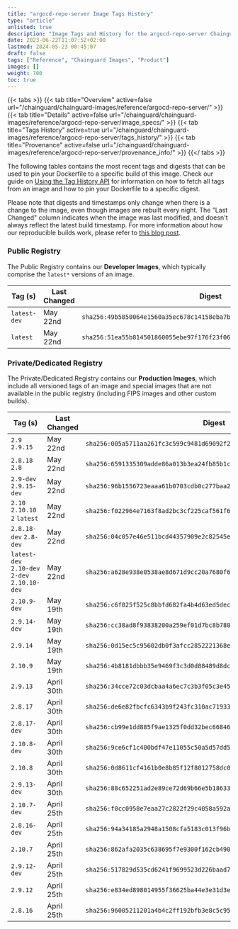```yaml
---
title: "argocd-repo-server Image Tags History"
type: "article"
unlisted: true
description: "Image Tags and History for the argocd-repo-server Chainguard Image"
date: 2023-06-22T11:07:52+02:00
lastmod: 2024-05-23 00:45:07
draft: false
tags: ["Reference", "Chainguard Images", "Product"]
images: []
weight: 700
toc: true
---
```


{{< tabs >}}
{{< tab title="Overview" active=false url="/chainguard/chainguard-images/reference/argocd-repo-server/" >}}
{{< tab title="Details" active=false url="/chainguard/chainguard-images/reference/argocd-repo-server/image_specs/" >}}
{{< tab title="Tags History" active=true url="/chainguard/chainguard-images/reference/argocd-repo-server/tags_history/" >}}
{{< tab title="Provenance" active=false url="/chainguard/chainguard-images/reference/argocd-repo-server/provenance_info/" >}}
{{</ tabs >}}

The following tables contains the most recent tags and digests that can be used to pin your Dockerfile to a specific build of this image. Check our guide on [Using the Tag History API](/chainguard/chainguard-images/using-the-tag-history-api/) for information on how to fetch all tags from an image and how to pin your Dockerfile to a specific digest.

Please note that digests and timestamps only change when there is a change to the image, even though images are rebuilt every night. The "Last Changed" column indicates when the image was last modified, and doesn't always reflect the latest build timestamp. For more information about how our reproducible builds work, please refer to [this blog post](https://www.chainguard.dev/unchained/reproducing-chainguards-reproducible-image-builds).

### Public Registry
The Public Registry contains our **Developer Images**, which typically comprise the `latest*` versions of an image.

| Tag (s)       | Last Changed | Digest                                                                    |
|---------------|--------------|---------------------------------------------------------------------------|
|  `latest-dev` | May 22nd     | `sha256:49b5850064e1560a35ec678c14158eba7b88768b5b99625f62d1854321ee1950` |
|  `latest`     | May 22nd     | `sha256:51ea55b814501860055ebe97f176f23f06f301851b84663f1769f594b52ca27d` |


### Private/Dedicated Registry
The Private/Dedicated Registry contains our **Production Images**, which include all versioned tags of an image and special images that are not available in the public registry (including FIPS images and other custom builds).

| Tag (s)                                        | Last Changed | Digest                                                                    |
|------------------------------------------------|--------------|---------------------------------------------------------------------------|
|  `2.9` `2.9.15`                                | May 22nd     | `sha256:005a5711aa261fc3c599c9481d69092f2c60212d9480d58af70b1fe8542bb28b` |
|  `2.8.18` `2.8`                                | May 22nd     | `sha256:6591335309adde86a013b3ea24fb85b1cc90e219dc5f127bc97c65d5bc323044` |
|  `2.9-dev` `2.9.15-dev`                        | May 22nd     | `sha256:96b1556723eaaa61b0703cdb0c277baa2b7aba901a8a448a5abc985183797cc5` |
|  `2.10` `2.10.10` `2` `latest`                 | May 22nd     | `sha256:f022964e7163f8ad2bc3cf225caf561f661d82e13356946095b25a4cb9bf9aca` |
|  `2.8.18-dev` `2.8-dev`                        | May 22nd     | `sha256:04c057e46e511bcd44357909e2c82545ef0c8889c07998e99d1376a2cc7a2a9f` |
|  `latest-dev` `2.10-dev` `2-dev` `2.10.10-dev` | May 22nd     | `sha256:a628e938e0538ae8d671d9cc20a7680f650fcbf2b6ff383c78ce8aa68c603f56` |
|  `2.10.9-dev`                                  | May 19th     | `sha256:c6f025f525c8bbfd682fa4b4d63ed5decca88e84ccad3a27e1f89d30d31a1883` |
|  `2.9.14-dev`                                  | May 19th     | `sha256:cc38ad8f93838200a259ef01d7bc8b780f7d0eae0f13ce3abc755234c10af23e` |
|  `2.9.14`                                      | May 19th     | `sha256:0d15ec5c95602db0f3afcc2852221368e63a7dfc47f7ae80377045a1479450cb` |
|  `2.10.9`                                      | May 19th     | `sha256:4b8181dbbb35e9469f3c3d0d88489d8dc8dcab531d0b33798a955c04fa2875df` |
|  `2.9.13`                                      | April 30th   | `sha256:34cce72c03dcbaa4a6ec7c3b3f05c3e457e002f3f367cbe9227a7bbae1b530c7` |
|  `2.8.17`                                      | April 30th   | `sha256:de6e82fbcfc6343b9f243fc310ac719336868a51b9cd9b5e6c3f573e9c499f37` |
|  `2.8.17-dev`                                  | April 30th   | `sha256:cb99e1dd885f9ae1325f0dd32bec668468d15a89084b65b4c20393d7c9c357fd` |
|  `2.10.8-dev`                                  | April 30th   | `sha256:9ce6cf1c400bdf47e11055c50a5d57dd5fb46d459f8b974e78a375b149a9466e` |
|  `2.10.8`                                      | April 30th   | `sha256:0d8611cf4161b0e8b85f12f8012758dc064d81b69b97b6cdb738d0ca6f3f5c27` |
|  `2.9.13-dev`                                  | April 30th   | `sha256:88c652251ad2e89ce72d69b66e5b186330d118ab154cbf929b80d062ffa97eb1` |
|  `2.10.7-dev`                                  | April 25th   | `sha256:f0cc0958e7eaa27c2822f29c4058a592a9a61a4699d4ae323a0003e04b90b144` |
|  `2.8.16-dev`                                  | April 25th   | `sha256:94a34185a2948a1508cfa5183c013f96b3045ebecd5b86d0d1c8deef5180b84e` |
|  `2.10.7`                                      | April 25th   | `sha256:862afa2035c638695f7e9300f162cb4901a5d4e6cd5ae8103b06c04b967de11d` |
|  `2.9.12-dev`                                  | April 25th   | `sha256:517829d535cd6241f9699523d226baad72face683083114534d655ab0eda7ea6` |
|  `2.9.12`                                      | April 25th   | `sha256:e834ed898014955f36625ba44e3e31d3e019597cf753ab700d145f46fb993fa6` |
|  `2.8.16`                                      | April 25th   | `sha256:96005211201a4b4c2ff192bfb3e8c5c9573e2383a1f3fb1d9074e0d052ce6faf` |

